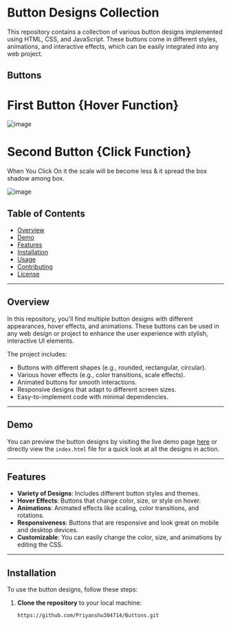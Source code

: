 # Button Designs Collection

This repository contains a collection of various button designs implemented using HTML, CSS, and JavaScript. These buttons come in different styles, animations, and interactive effects, which can be easily integrated into any web project.
## Buttons

# First Button {Hover Function}

![image](https://github.com/user-attachments/assets/6974c021-f283-4aaa-aa81-18915d9236e0)

# Second Button {Click Function}

When You Click On it the scale will be become less & it spread the box shadow among box.

![image](https://github.com/user-attachments/assets/74fa2fe3-c66b-4530-97ff-08fde32f9b23)


## Table of Contents

- [Overview](#overview)
- [Demo](#demo)
- [Features](#features)
- [Installation](#installation)
- [Usage](#usage)
- [Contributing](#contributing)
- [License](#license)

---

## Overview

In this repository, you'll find multiple button designs with different appearances, hover effects, and animations. These buttons can be used in any web design or project to enhance the user experience with stylish, interactive UI elements.

The project includes:

- Buttons with different shapes (e.g., rounded, rectangular, circular).
- Various hover effects (e.g., color transitions, scale effects).
- Animated buttons for smooth interactions.
- Responsive designs that adapt to different screen sizes.
- Easy-to-implement code with minimal dependencies.

---

## Demo

You can preview the button designs by visiting the live demo page [here](#) or directly view the `index.html` file for a quick look at all the designs in action.

---

## Features

- **Variety of Designs**: Includes different button styles and themes.
- **Hover Effects**: Buttons that change color, size, or style on hover.
- **Animations**: Animated effects like scaling, color transitions, and rotations.
- **Responsiveness**: Buttons that are responsive and look great on mobile and desktop devices.
- **Customizable**: You can easily change the color, size, and animations by editing the CSS.

---

## Installation

To use the button designs, follow these steps:

1. **Clone the repository** to your local machine:
   ```bash
   https://github.com/Priyanshu304714/Buttons.git
